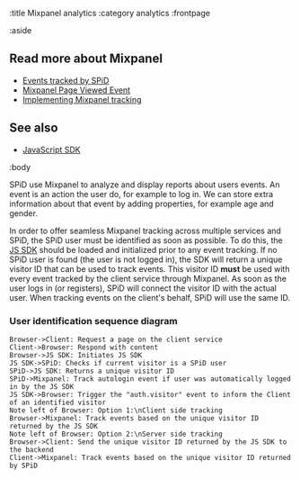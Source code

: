 :title Mixpanel analytics
:category analytics
:frontpage

:aside

## Read more about Mixpanel

- [Events tracked by SPiD](/mixpanel/events-tracked/)
- [Mixpanel Page Viewed Event](/mixpanel/page-viewed-event/)
- [Implementing Mixpanel tracking](/mixpanel/implementing-tracking/)

## See also

- [JavaScript SDK](/sdks/javascript/)


:body

SPiD use Mixpanel to analyze and display reports about users events. An event is an action the user do, for example to log in.
We can store extra information about that event by adding properties, for example age and gender.

In order to offer seamless Mixpanel tracking across multiple services and SPiD,
the SPiD user must be identified as soon as possible. To do this, the
[JS SDK](/sdks/javascript/) should be loaded and initialized prior to any event
tracking. If no SPiD user is found (the user is not logged in), the SDK will
return a unique visitor ID that can be used to track events. This visitor ID
**must** be used with every event tracked by the client service through
Mixpanel. As soon as the user logs in (or registers), SPiD will connect the
visitor ID with the actual user. When tracking events on the client's behalf,
SPiD will use the same ID.

### User identification sequence diagram

```sequence-diagram
Browser->Client: Request a page on the client service
Client->Browser: Respond with content
Browser->JS SDK: Initiates JS SDK
JS SDK->SPiD: Checks if current visitor is a SPiD user
SPiD->JS SDK: Returns a unique visitor ID
SPiD->Mixpanel: Track autologin event if user was automatically logged in by the JS SDK
JS SDK->Browser: Trigger the "auth.visitor" event to inform the Client of an identified visitor
Note left of Browser: Option 1:\nClient side tracking
Browser->Mixpanel: Track events based on the unique visitor ID returned by the JS SDK
Note left of Browser: Option 2:\nServer side tracking
Browser->Client: Send the unique visitor ID returned by the JS SDK to the backend
Client->Mixpanel: Track events based on the unique visitor ID returned by SPiD
```